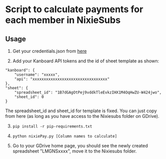# Script to calculate payments for each member in NixieSubs

## Usage
1. Get your credentials.json from
[here](https://developers.google.com/sheets/api/quickstart/python)

2. Add your Kanboard API tokens and the id of sheet template as shown: 
```lang-json
"kanboard": {
    "username": "xxxxx",
    "api": "xxxxxxxxxxxxxxxxxxxxxxxxxxxxxxxxx"
},
"sheet": {
    "spreadsheet_id": "1B7dGAgOtPej9vddkTleEvkzIHX1M4OqHwZU-W424jwo",
    "sheet_id": 0
}
```
The spreadsheet_id and sheet_id for template is fixed. You can just copy from
here (as long as you have access to the Nixiesubs folder on GDrive).

3. `pip install -r pip-requirements.txt`

4. `python nixiePay.py [Column names to calculate]`

5. Go to your GDrive home page, you should see the newly created spreadsheet
   "LMGNSxxxx", move it to the Nixiesubs folder.